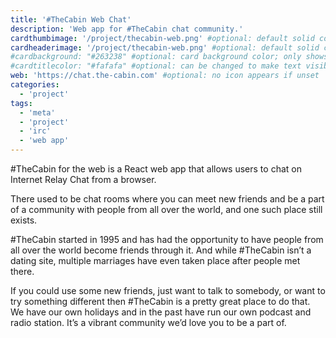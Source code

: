 ```yaml
---
title: '#TheCabin Web Chat'
description: 'Web app for #TheCabin chat community.'
cardthumbimage: '/project/thecabin-web.png' #optional: default solid color if unset
cardheaderimage: '/project/thecabin-web.png' #optional: default solid color if unset
#cardbackground: "#263238" #optional: card background color; only shows when no image specified
#cardtitlecolor: "#fafafa" #optional: can be changed to make text visible over card image
web: 'https://chat.the-cabin.com' #optional: no icon appears if unset
categories:
  - 'project'
tags:
  - 'meta'
  - 'project'
  - 'irc'
  - 'web app'
---
```


\#TheCabin for the web is a React web app that allows users to chat on Internet Relay Chat from a browser.

There used to be chat rooms where you can meet new friends and be a part of a community with people from all over the world, and one such place still exists.

#TheCabin started in 1995 and has had the opportunity to have people from all over the world become friends through it. And while #TheCabin isn’t a dating site, multiple marriages have even taken place after people met there.

If you could use some new friends, just want to talk to somebody, or want to try something different then #TheCabin is a pretty great place to do that. We have our own holidays and in the past have run our own podcast and radio station. It’s a vibrant community we’d love you to be a part of.
